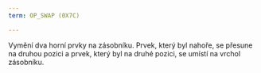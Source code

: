 ```yaml
---
term: OP_SWAP (0X7C)

---
```

Vymění dva horní prvky na zásobníku. Prvek, který byl nahoře, se přesune na druhou pozici a prvek, který byl na druhé pozici, se umístí na vrchol zásobníku.